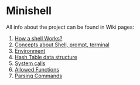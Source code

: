 # Minishell
All info about the project can be found in Wiki pages:
1.  [How a shell Works?](https://github.com/sarahmss/Minishell/wik)
2.  [Concepts about Shell, prompt, terminal](https://github.com/sarahmss/Minishell/wiki/Concepts)
3.  [Environment](https://github.com/sarahmss/Minishell/wiki/Environment)
4.  [Hash Table data structure](https://github.com/sarahmss/Minishell/wiki/Hash-Tables)
5.  [System calls](https://github.com/sarahmss/Minishell/wiki/Fork(-)-and-Execve(-)-System-Calls)
6.  [Allowed Functions](https://github.com/sarahmss/Minishell/wiki/functions)
7.  [Parsing Commands](https://github.com/sarahmss/Minishell/wiki/Parsing)
